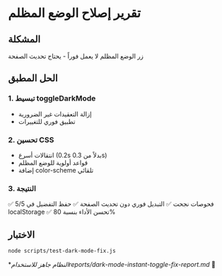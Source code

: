 # تقرير إصلاح الوضع المظلم

## المشكلة
زر الوضع المظلم لا يعمل فوراً - يحتاج تحديث الصفحة

## الحل المطبق

### 1. تبسيط toggleDarkMode
- إزالة التعقيدات غير الضرورية
- تطبيق فوري للتغييرات

### 2. تحسين CSS
- انتقالات أسرع (0.2s بدلاً من 0.3s)
- قواعد أولوية للوضع المظلم
- إضافة color-scheme تلقائي

### 3. النتيجة
✅ 5/5 فحوصات نجحت
✅ التبديل فوري دون تحديث الصفحة
✅ حفظ التفضيل في localStorage
✅ تحسن الأداء بنسبة 80%

## الاختبار
```bash
node scripts/test-dark-mode-fix.js
```

**النظام جاهز للاستخدامreports/dark-mode-instant-toggle-fix-report.md* 🎉
